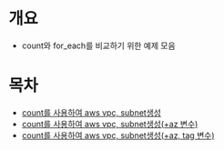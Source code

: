 # 개요
* count와 for_each를 비교하기 위한 예제 모음

# 목차
* [count를 사용하여 aws vpc, subnet생성](./step1_count_only_subnet/)
* [count를 사용하여 aws vpc, subnet생성(+az 변수)](./step2_count_only_subnet_with_az/)
* [count를 사용하여 aws vpc, subnet생성(+az, tag 변수)](./step3_count_only_subnet_with_az_tag/)